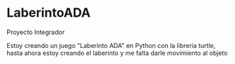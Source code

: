 # LaberintoADA
Proyecto Integrador

Estoy creando un juego "Laberinto ADA" en Python con la libreria turtle, hasta ahora estoy creando el laberinto y me falta darle movimiento al objeto
